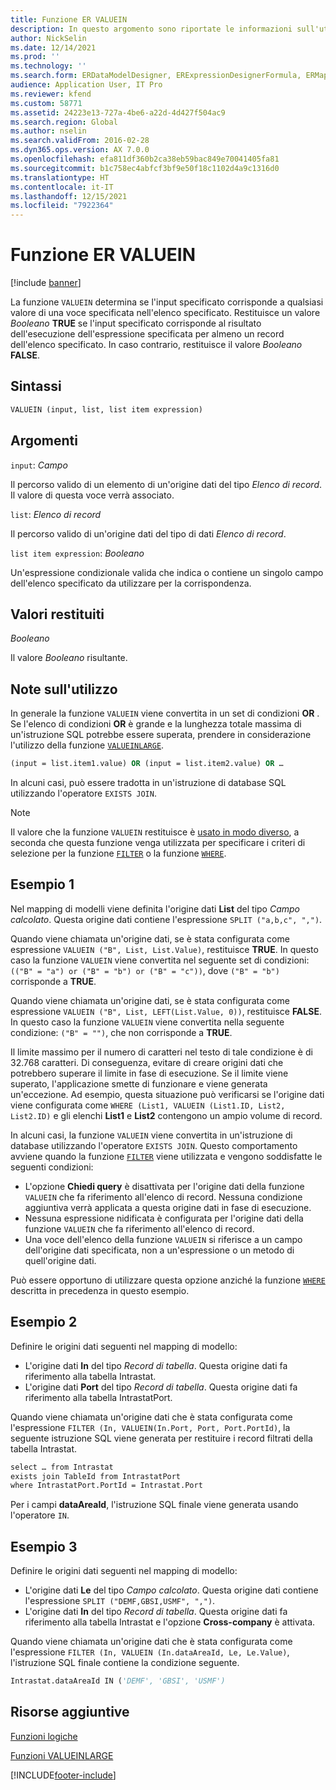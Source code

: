 ```yaml
---
title: Funzione ER VALUEIN
description: In questo argomento sono riportate le informazioni sull'utilizzo della funzione VALUEIN della creazione di report elettronici (ER).
author: NickSelin
ms.date: 12/14/2021
ms.prod: ''
ms.technology: ''
ms.search.form: ERDataModelDesigner, ERExpressionDesignerFormula, ERMappedFormatDesigner, ERModelMappingDesigner
audience: Application User, IT Pro
ms.reviewer: kfend
ms.custom: 58771
ms.assetid: 24223e13-727a-4be6-a22d-4d427f504ac9
ms.search.region: Global
ms.author: nselin
ms.search.validFrom: 2016-02-28
ms.dyn365.ops.version: AX 7.0.0
ms.openlocfilehash: efa811df360b2ca38eb59bac849e70041405fa81
ms.sourcegitcommit: b1c758ec4abfcf3bf9e50f18c1102d4a9c1316d0
ms.translationtype: HT
ms.contentlocale: it-IT
ms.lasthandoff: 12/15/2021
ms.locfileid: "7922364"
---
```

# <a name="valuein-er-function"></a>Funzione ER VALUEIN

[!include [banner](../includes/banner.md)]

La funzione `VALUEIN` determina se l'input specificato corrisponde a qualsiasi valore di una voce specificata nell'elenco specificato. Restituisce un valore *Booleano* **TRUE** se l'input specificato corrisponde al risultato dell'esecuzione dell'espressione specificata per almeno un record dell'elenco specificato. In caso contrario, restituisce il valore *Booleano* **FALSE**.

## <a name="syntax"></a>Sintassi

```vb
VALUEIN (input, list, list item expression)
```

## <a name="arguments"></a>Argomenti

`input`: *Campo*

Il percorso valido di un elemento di un'origine dati del tipo *Elenco di record*. Il valore di questa voce verrà associato.

`list`: *Elenco di record*

Il percorso valido di un'origine dati del tipo di dati *Elenco di record*.

`list item expression`: *Booleano*

Un'espressione condizionale valida che indica o contiene un singolo campo dell'elenco specificato da utilizzare per la corrispondenza.

## <a name="return-values"></a>Valori restituiti

*Booleano*

Il valore *Booleano* risultante.

## <a name="usage-notes"></a>Note sull'utilizzo

In generale la funzione `VALUEIN` viene convertita in un set di condizioni **OR** . Se l'elenco di condizioni **OR** è grande e la lunghezza totale massima di un'istruzione SQL potrebbe essere superata, prendere in considerazione l'utilizzo della funzione [`VALUEINLARGE`](er-functions-logical-valueinlarge.md).

```vb
(input = list.item1.value) OR (input = list.item2.value) OR …
```

In alcuni casi, può essere tradotta in un'istruzione di database SQL utilizzando l'operatore `EXISTS JOIN`.

> [!NOTE]
> Il valore che la funzione `VALUEIN` restituisce è [usato in modo diverso](er-functions-list-filter.md#usage-notes), a seconda che questa funzione venga utilizzata per specificare i criteri di selezione per la funzione [`FILTER`](er-functions-list-filter.md) o la funzione [`WHERE`](er-functions-list-where.md).

## <a name="example-1"></a>Esempio 1

Nel mapping di modelli viene definita l'origine dati **List** del tipo *Campo calcolato*. Questa origine dati contiene l'espressione `SPLIT ("a,b,c", ",")`.

Quando viene chiamata un'origine dati, se è stata configurata come espressione `VALUEIN ("B", List, List.Value)`, restituisce **TRUE**. In questo caso la funzione `VALUEIN` viene convertita nel seguente set di condizioni: `(("B" = "a") or ("B" = "b") or ("B" = "c"))`, dove `("B" = "b")` corrisponde a **TRUE**.

Quando viene chiamata un'origine dati, se è stata configurata come espressione `VALUEIN ("B", List, LEFT(List.Value, 0))`, restituisce **FALSE**. In questo caso la funzione `VALUEIN` viene convertita nella seguente condizione: `("B" = "")`, che non corrisponde a **TRUE**.

Il limite massimo per il numero di caratteri nel testo di tale condizione è di 32.768 caratteri. Di conseguenza, evitare di creare origini dati che potrebbero superare il limite in fase di esecuzione. Se il limite viene superato, l'applicazione smette di funzionare e viene generata un'eccezione. Ad esempio, questa situazione può verificarsi se l'origine dati viene configurata come `WHERE (List1, VALUEIN (List1.ID, List2, List2.ID)` e gli elenchi **List1** e **List2** contengono un ampio volume di record.

In alcuni casi, la funzione `VALUEIN` viene convertita in un'istruzione di database utilizzando l'operatore `EXISTS JOIN`. Questo comportamento avviene quando la funzione [`FILTER`](er-functions-list-filter.md) viene utilizzata e vengono soddisfatte le seguenti condizioni:

- L'opzione **Chiedi query** è disattivata per l'origine dati della funzione `VALUEIN` che fa riferimento all'elenco di record. Nessuna condizione aggiuntiva verrà applicata a questa origine dati in fase di esecuzione.
- Nessuna espressione nidificata è configurata per l'origine dati della funzione `VALUEIN` che fa riferimento all'elenco di record.
- Una voce dell'elenco della funzione `VALUEIN` si riferisce a un campo dell'origine dati specificata, non a un'espressione o un metodo di quell'origine dati.

Può essere opportuno di utilizzare questa opzione anziché la funzione [`WHERE`](er-functions-list-where.md) descritta in precedenza in questo esempio.

## <a name="example-2"></a>Esempio 2

Definire le origini dati seguenti nel mapping di modello:

- L'origine dati **In** del tipo *Record di tabella*. Questa origine dati fa riferimento alla tabella Intrastat.
- L'origine dati **Port** del tipo *Record di tabella*. Questa origine dati fa riferimento alla tabella IntrastatPort.

Quando viene chiamata un'origine dati che è stata configurata come l'espressione `FILTER (In, VALUEIN(In.Port, Port, Port.PortId)`, la seguente istruzione SQL viene generata per restituire i record filtrati della tabella Intrastat.

```vb
select … from Intrastat
exists join TableId from IntrastatPort
where IntrastatPort.PortId = Intrastat.Port
```

Per i campi **dataAreaId**, l'istruzione SQL finale viene generata usando l'operatore `IN`.

## <a name="example-3"></a>Esempio 3

Definire le origini dati seguenti nel mapping di modello:

- L'origine dati **Le** del tipo *Campo calcolato*. Questa origine dati contiene l'espressione `SPLIT ("DEMF,GBSI,USMF", ",")`.
- L'origine dati **In** del tipo *Record di tabella*. Questa origine dati fa riferimento alla tabella Intrastat e l'opzione **Cross-company** è attivata.

Quando viene chiamata un'origine dati che è stata configurata come l'espressione `FILTER (In, VALUEIN (In.dataAreaId, Le, Le.Value)`, l'istruzione SQL finale contiene la condizione seguente.

```vb
Intrastat.dataAreaId IN ('DEMF', 'GBSI', 'USMF')
```

## <a name="additional-resources"></a>Risorse aggiuntive

[Funzioni logiche](er-functions-category-logical.md)

[Funzioni VALUEINLARGE](er-functions-logical-valueinlarge.md)


[!INCLUDE[footer-include](../../../includes/footer-banner.md)]
